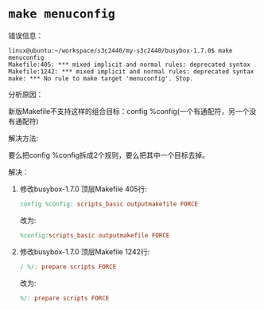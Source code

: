 # `make menuconfig`

错误信息：

```
linux@ubuntu:~/workspace/s3c2440/my-s3c2440/busybox-1.7.0$ make menuconfig
Makefile:405: *** mixed implicit and normal rules: deprecated syntax
Makefile:1242: *** mixed implicit and normal rules: deprecated syntax
make: *** No rule to make target 'menuconfig'. Stop.
```

分析原因：

新版Makefile不支持这样的组合目标：config %config(一个有通配符，另一个没有通配符)

解决方法:

要么把config %config拆成2个规则，要么把其中一个目标去掉。

解决：

1. 修改busybox-1.7.0 顶层Makefile 405行:

   ```makefile
   config %config: scripts_basic outputmakefile FORCE
   ```

   改为:

   ```makefile
   %config:scripts_basic outputmakefile FORCE
   ```

2. 修改busybox-1.7.0 顶层Makefile 1242行:

   ```Makefile
   / %/: prepare scripts FORCE
   ```
   
   改为:
   
   ```Makefile
   %/: prepare scripts FORCE
   ```